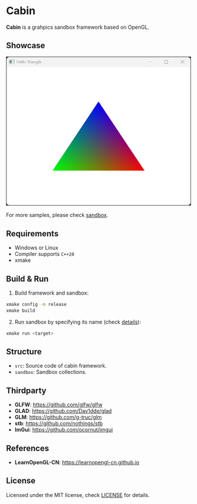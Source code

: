 # Cabin

**Cabin** is a grahpics sandbox framework based on OpenGL.

## Showcase

![hello_triangle](showcase/hello_triangle.png)

For more samples, please check [sandbox](sandbox).

## Requirements

- Windows or Linux
- Compiler supports `C++20`
- xmake

## Build & Run

1. Build framework and sandbox:

```bash
xmake config -m release
xmake build
```

2. Run sandbox by specifying its name (check [details](sandbox)):

```bash
xmake run <target>
```

## Structure

- `src`: Source code of cabin framework.
- `sandbox`: Sandbox collections.

## Thirdparty

- **GLFW**: <https://github.com/glfw/glfw>
- **GLAD**: <https://github.com/Dav1dde/glad>
- **GLM**: <https://github.com/g-truc/glm>
- **stb**: <https://github.com/nothings/stb>
- **ImGui**: <https://github.com/ocornut/imgui>

## References

- **LearnOpenGL-CN**: <https://learnopengl-cn.github.io>

## License

Licensed under the MIT license, check [LICENSE](LICENSE) for details.
